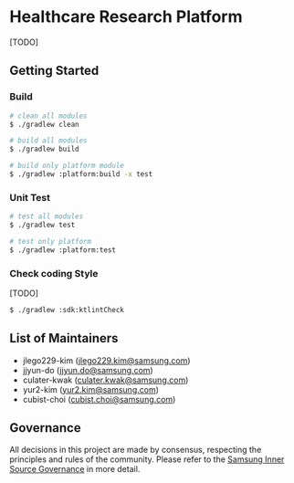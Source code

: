 # Healthcare Research Platform
[TODO]

## Getting Started

### Build
```bash
# clean all modules
$ ./gradlew clean 

# build all modules
$ ./gradlew build

# build only platform module
$ ./gradlew :platform:build -x test

```


### Unit Test
```bash
# test all modules
$ ./gradlew test

# test only platform
$ ./gradlew :platform:test
```

### Check coding Style
[TODO]

```bash
$ ./gradlew :sdk:ktlintCheck
```

## List of Maintainers
- jlego229-kim (jlego229.kim@samsung.com)
- jjyun-do (jjyun.do@samsung.com)
- culater-kwak (culater.kwak@samsung.com)
- yur2-kim (yur2.kim@samsung.com)
- cubist-choi (cubist.choi@samsung.com)


## Governance
All decisions in this project are made by consensus, respecting the principles and rules of the community.
Please refer to the [Samsung Inner Source Governance](https://github.sec.samsung.net/InnerSource/SamsungInnerSourceProgram/blob/master/GettingStarted/Governance.md) in more detail.
